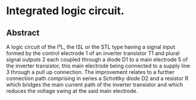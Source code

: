 # Integrated logic circuit.

## Abstract
A logic circuit of the I²L, the ISL or the STL type having a signal input formed by the control electrode 1 of an inverter transistor T1 and plural signal outputs 2 each coupled through a diode D1 to a main electrode 5 of the inverter transistor, this main electrode being connected to a supply line 3 through a pull up connection. The improvement relates to a further connection path comprising in series a Schottky diode D2 and a resistor R which bridges the main current path of the inverter transistor and which reduces the voltage swing at the said main electrode.